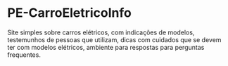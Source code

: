 # PE-CarroEletricoInfo

Site simples sobre carros elétricos, com indicações de modelos, testemunhos de pessoas que utilizam, dicas com cuidados que se devem ter com modelos elétricos, ambiente para respostas para perguntas frequentes.